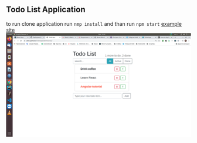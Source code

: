 ## Todo List Application

to  run clone application 
run ```nmp install```
and than run ```npm start```
[example site](https://udot-a.github.io/TODOappUDEMYcourses/)
![Иллюстрация к проекту](https://github.com/udot-a/TODOappUDEMYcourses/raw/master/src/images/screenshot.png)
